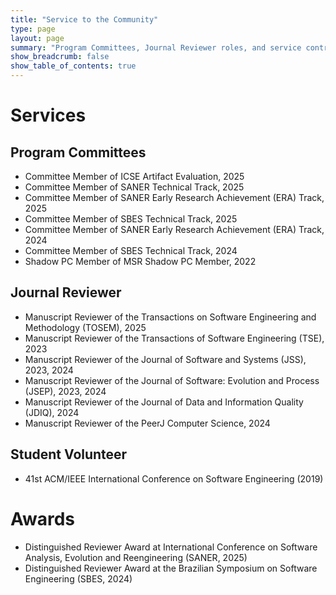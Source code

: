 ```yaml
---
title: "Service to the Community"
type: page
layout: page
summary: "Program Committees, Journal Reviewer roles, and service contributions."
show_breadcrumb: false
show_table_of_contents: true
---
```


# Services

## Program Committees

- Committee Member of ICSE Artifact Evaluation, 2025 
- Committee Member of SANER Technical Track, 2025
- Committee Member of SANER Early Research Achievement (ERA) Track, 2025
- Committee Member of SBES Technical Track, 2025
- Committee Member of SANER Early Research Achievement (ERA) Track, 2024
- Committee Member of SBES Technical Track, 2024  
- Shadow PC Member of MSR Shadow PC Member, 2022 

## Journal Reviewer

- Manuscript Reviewer of the Transactions on Software Engineering and Methodology (TOSEM), 2025  
- Manuscript Reviewer of the Transactions of Software Engineering (TSE), 2023
- Manuscript Reviewer of the Journal of Software and Systems (JSS), 2023, 2024 
- Manuscript Reviewer of the Journal of Software: Evolution and Process (JSEP), 2023, 2024  
- Manuscript Reviewer of the Journal of Data and Information Quality (JDIQ), 2024  
- Manuscript Reviewer of the PeerJ Computer Science, 2024   

## Student Volunteer

- 41st ACM/IEEE International Conference on Software Engineering (2019)


# Awards

- Distinguished Reviewer Award at International Conference on Software Analysis, Evolution and Reengineering (SANER, 2025)
- Distinguished Reviewer Award at the Brazilian Symposium on Software Engineering (SBES, 2024)

